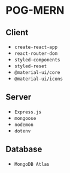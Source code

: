 # POG-MERN

## Client

- `create-react-app`
- `react-router-dom`
- `styled-components`
- `styled-reset`
- `@material-ui/core`
- `@material-ui/icons`

## Server

- `Express.js`
- `mongoose`
- `nodemon`
- `dotenv`

## Database

- `MongoDB Atlas`
